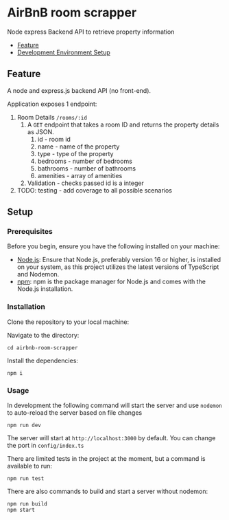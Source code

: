 # AirBnB room scrapper

Node express Backend API to retrieve property information

- [Feature](#feature)
- [Development Environment Setup](#setup)

## Feature

A node and express.js backend API (no front-end).

Application exposes 1 endpoint:

1. Room Details `/rooms/:id`
   1. A `GET` endpoint that takes a room ID and returns the property details as JSON.
      1. id - room id
      1. name - name of the property
      1. type - type of the property
      1. bedrooms - number of bedrooms
      1. bathrooms - number of bathrooms
      1. amenities - array of amenities
    1. Validation - checks passed id is a integer
1. TODO: testing - add coverage to all possible scenarios 

## Setup

### Prerequisites

Before you begin, ensure you have the following installed on your machine:

- [Node.js](https://nodejs.org/): Ensure that Node.js, preferably version 16 or higher, is installed on your system, as this project utilizes the latest versions of TypeScript and Nodemon.
- [npm](https://www.npmjs.com/): npm is the package manager for Node.js and comes with the Node.js installation.

### Installation

Clone the repository to your local machine:

Navigate to the directory:

```
cd airbnb-room-scrapper
```

Install the dependencies:

```
npm i
```

### Usage

In development the following command will start the server and use `nodemon` to auto-reload the server based on file changes

```
npm run dev
```

The server will start at `http://localhost:3000` by default. You can change the port in `config/index.ts`

There are limited tests in the project at the moment, but a command is available to run:

```
npm run test
```

There are also commands to build and start a server without nodemon:

```
npm run build
npm start
```
